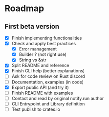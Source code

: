 # Roadmap

## First beta version

- [X] Finish implementing functionalities
- [X] Check and apply best practices
  - [X] Error management
  - [X] Builder ? (not right use)
  - [X] String vs &str
- [X] Split README and reference
- [X] Finish CLI help (better explanations)
- [ ] Ask for code review on Rust discord
- [ ] Documentation, examples (in code)
- [X] Export public API (and try it)
- [ ] Finish README with examples
- [ ] Contact and read by original notify.run author
- [ ] CLI Entrypoint and Library definition
- [ ] Test publish to crates.io
